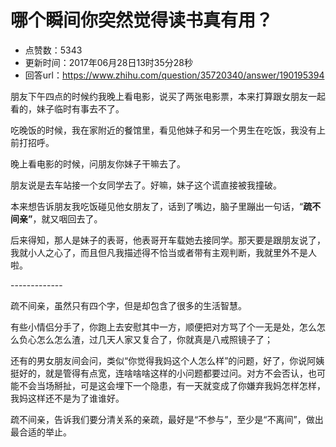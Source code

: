# 哪个瞬间你突然觉得读书真有用？
- 点赞数：5343
- 更新时间：2017年06月28日13时35分28秒
- 回答url：https://www.zhihu.com/question/35720340/answer/190195394
<body>
 <p data-pid="ztqFSJn5">朋友下午四点的时候约我晚上看电影，说买了两张电影票，本来打算跟女朋友一起看的，妹子临时有事去不了。</p>
 <p data-pid="U29HgANx">吃晚饭的时候，我在家附近的餐馆里，看见他妹子和另一个男生在吃饭，我没有上前打招呼。</p>
 <p data-pid="gr7WqWce">晚上看电影的时候，问朋友你妹子干嘛去了。</p>
 <p data-pid="M8951tEb">朋友说是去车站接一个女同学去了。好嘛，妹子这个谎直接被我撞破。</p>
 <p data-pid="ZPbQ1xOr">本来想告诉朋友我吃饭碰见他女朋友了，话到了嘴边，脑子里蹦出一句话，“<b>疏不间亲”</b>，就又咽回去了。</p>
 <p data-pid="y6T4d9bv">后来得知，那人是妹子的表哥，他表哥开车载她去接同学。那天要是跟朋友说了，我就小人之心了，而且但凡我描述得不恰当或者带有主观判断，我就里外不是人啦。</p>
 <p data-pid="-fZmHmqs">-------------</p>
 <p data-pid="7ZLiMymi">疏不间亲，虽然只有四个字，但是却包含了很多的生活智慧。</p>
 <p data-pid="zFn2fBdL">有些小情侣分手了，你跑上去安慰其中一方，顺便把对方骂了个一无是处，怎么怎么负心怎么怎么渣，过几天人家又复合了，你就真是八戒照镜子了；</p>
 <p data-pid="UtvC45A_">还有的男女朋友间会问，类似“你觉得我妈这个人怎么样”的问题，好了，你说阿姨挺好的，就是管得有点宽，连啥啥啥这样的小问题都要过问。对方不会否认，也可能不会当场掰扯，可是这会埋下一个隐患，有一天就变成了你嫌弃我妈怎样怎样，我妈这样还不是为了谁谁好。</p>
 <p data-pid="Og8Au2zj">疏不间亲，告诉我们要分清关系的亲疏，最好是“不参与”，至少是“不离间”，做出最合适的举止。</p>
</body>
